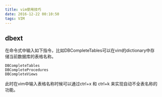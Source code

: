 ```yaml
---
title: vim使用技巧
date: 2016-12-22 00:10:50
tags: VIM
---
```



## dbext
在命令式中输入如下指令，比如DBCompleteTables可以在vim的dictionary中存储当前数据库的表格名称。
```
DBCompleteTables
DBCompleteProcedures
DBCompleteViews
```
此时在vim中输入表格名称时候可以通过ctrl+x 和 ctrl+k 来实现自动不全表名称的功能。

